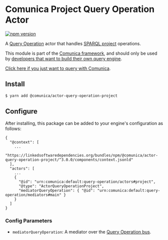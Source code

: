 # Comunica Project Query Operation Actor

[![npm version](https://badge.fury.io/js/%40comunica%2Factor-query-operation-project.svg)](https://www.npmjs.com/package/@comunica/actor-query-operation-project)

A [Query Operation](https://github.com/comunica/comunica/tree/master/packages/bus-query-operation) actor that handles [SPARQL project](https://www.w3.org/TR/sparql11-query/#select) operations.

This module is part of the [Comunica framework](https://github.com/comunica/comunica),
and should only be used by [developers that want to build their own query engine](https://comunica.dev/docs/modify/).

[Click here if you just want to query with Comunica](https://comunica.dev/docs/query/).

## Install

```bash
$ yarn add @comunica/actor-query-operation-project
```

## Configure

After installing, this package can be added to your engine's configuration as follows:
```text
{
  "@context": [
    ...
    "https://linkedsoftwaredependencies.org/bundles/npm/@comunica/actor-query-operation-project/^3.0.0/components/context.jsonld"
  ],
  "actors": [
    ...
    {
      "@id": "urn:comunica:default:query-operation/actors#project",
      "@type": "ActorQueryOperationProject",
      "mediatorQueryOperation": { "@id": "urn:comunica:default:query-operation/mediators#main" }
    }
  ]
}
```

### Config Parameters

* `mediatorQueryOperation`: A mediator over the [Query Operation bus](https://github.com/comunica/comunica/tree/master/packages/bus-query-operation).
